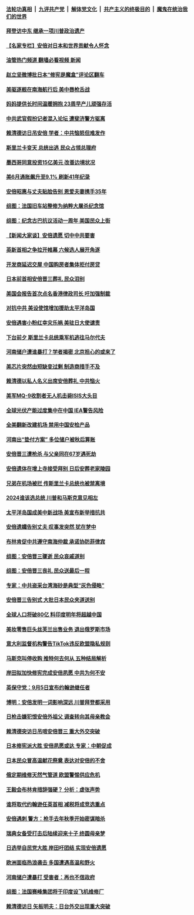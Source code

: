 ####  [法轮功真相](../../../../basic/blob/master/README.md?t=07141331) &nbsp;|&nbsp; [九评共产党](../../../../9ping.md/blob/master/README.md?t=07141331) &nbsp;|&nbsp; [解体党文化](../../../../jtdwh.md/blob/master/README.md?t=07141331)  &nbsp;|&nbsp; [共产主义的终极目的](../../../../gczydzjmd.md/blob/master/README.md?t=07141331) &nbsp;|&nbsp; [魔鬼在统治我们的世界](../../../../mgztzwmdsj.md/blob/master/README.md?t=07141331) 

#### [拜登访中东 继承一项川普政治遗产](../pages/nsc418/n13780326.md?t=07141331) 

#### [【名家专栏】安倍对日本和世界贡献令人怀念](../pages/nsc418/n13780071.md?t=07141331) 

#### [油管热门频道 翻墙必看视频 新闻](http://45.76.130.85:81/youtube.html?07141331)

#### [赵立坚微博批日本“修宪是魔盒”评论区翻车](../pages/nsc418/n13780183.md?t=07141331) 

#### [美驱逐舰在南海航行后 美中唇枪舌战](../pages/nsc418/n13780060.md?t=07141331) 

#### [妈妈提供长时间温暖拥抱 23周早产儿顽强存活](../pages/nsc418/n13779794.md?t=07141331) 

#### [中共武官假扮记者混入论坛 遭斐济警方驱离](../pages/nsc418/n13780171.md?t=07141331) 

#### [赖清德访日吊安倍 学者：中共恼怒但难发作](../pages/nsc418/n13780187.md?t=07141331) 

#### [斯里兰卡变天 总统出逃 民众占领总理府](../pages/nsc418/n13780176.md?t=07141331) 

#### [墨西哥同意投资15亿美元 改善边境状况](../pages/nsc418/n13779719.md?t=07141331) 

#### [美6月通胀飙升至9.1% 刷新41年纪录](../pages/nsc418/n13780070.md?t=07141331) 

#### [安倍昭惠与丈夫贴脸告别 恩爱夫妻携手35年](../pages/nsc418/n13780125.md?t=07141331) 

#### [组图：法国旧车站整修为纳粹大屠杀纪念馆](../pages/nsc418/n13779963.md?t=07141331) 

#### [组图：纪念古巴抗议活动一周年 美国民众上街](../pages/nsc418/n13779849.md?t=07141331) 

#### [【新闻大家谈】安倍遗愿 切中中共要害](../pages/nsc418/n13780075.md?t=07141331) 

#### [英新首相之争拉开帷幕 六候选人展开角逐](../pages/nsc418/n13779936.md?t=07141331) 

#### [开发商延迟交屋 中国购房者集体拒付房贷](../pages/nsc418/n13779800.md?t=07141331) 

#### [日本前首相安倍晋三葬礼 民众泪别](../pages/nsc418/n13779887.md?t=07141331) 

#### [美国会报告首次点名香港律政司长 吁加强制裁](../pages/nsc418/n13779884.md?t=07141331) 

#### [对抗中共 美设使馆增加援助太平洋岛国](../pages/nsc418/n13779696.md?t=07141331) 

#### [安倍遇害小粉红幸灾乐祸 美驻日大使谴责](../pages/nsc418/n13779681.md?t=07141331) 

#### [下台前夕 斯里兰卡总统乘军机逃往马尔代夫](../pages/nsc418/n13779600.md?t=07141331) 

#### [河南储户遭谁暴打？学者揭密 北京担心的或来了](../pages/nsc418/n13779407.md?t=07141331) 

#### [美芯片突然由短缺变过剩 制造商措手不及](../pages/nsc418/n13779348.md?t=07141331) 

#### [赖清德以私人名义出席安倍葬礼 中共恼火](../pages/nsc418/n13779158.md?t=07141331) 

#### [美军MQ-9收割者无人机击毙ISIS大头目](../pages/nsc418/n13779396.md?t=07141331) 

#### [全球光伏产能过度集中在中国 IEA警告风险](../pages/nsc418/n13779418.md?t=07141331) 

#### [全美翻新改建机场 禁用中国安检产品](../pages/nsc418/n13779356.md?t=07141331) 

#### [河南出“垫付方案” 多位储户被秋后算账](../pages/nsc418/n13779371.md?t=07141331) 

#### [安倍晋三遭枪杀 与父亲同在67岁遇死劫](../pages/nsc418/n13779346.md?t=07141331) 

#### [安倍遗体在增上寺接受拜别 日后安葬老家陵园](../pages/nsc418/n13779361.md?t=07141331) 

#### [兄弟在机场被拦 传斯里兰卡总统也被禁离境](../pages/nsc418/n13779333.md?t=07141331) 

#### [2024谁该选总统 川普和马斯克意见相左](../pages/nsc418/n13779336.md?t=07141331) 

#### [太平洋岛国成美中新战场 美宣布新举措抗共](../pages/nsc418/n13779327.md?t=07141331) 

#### [安倍遗孀告别丈夫 叹事发突然 犹在梦中](../pages/nsc418/n13779157.md?t=07141331) 

#### [布林肯促中共遵守南海仲裁 承诺协防菲律宾](../pages/nsc418/n13779175.md?t=07141331) 

#### [组图：安倍晋三骤逝 民众哀戚道别](../pages/nsc418/n13779072.md?t=07141331) 

#### [组图：安倍晋三丧礼 民众送最后一程](../pages/nsc418/n13779037.md?t=07141331) 

#### [专家：中共盗采台湾海砂是典型“灰色侵略”](../pages/nsc418/n13779069.md?t=07141331) 

#### [安倍晋三告别式 大批日本民众夹道送别](../pages/nsc418/n13779011.md?t=07141331) 

#### [全球人口将破80亿 料印度明年将超越中国](../pages/nsc418/n13778902.md?t=07141331) 

#### [美妆零售巨头丝芙兰出售业务 退出俄罗斯市场](../pages/nsc418/n13778768.md?t=07141331) 

#### [意大利监督机构警告TikTok违反欧盟隐私规则](../pages/nsc418/n13778732.md?t=07141331) 

#### [马斯克叫停收购 推特何去何从 五种结局解析](../pages/nsc418/n13778449.md?t=07141331) 

#### [岸田拟加快修宪完成安倍夙愿 中共为何不安](../pages/nsc418/n13778731.md?t=07141331) 

#### [英保守党：9月5日宣布约翰逊继任者](../pages/nsc418/n13778692.md?t=07141331) 

#### [博明：安倍发明一词影响深远 川普拜登都采用](../pages/nsc418/n13778667.md?t=07141331) 

#### [日枪击嫌犯恨安倍外祖父 调查转向其母亲教会](../pages/nsc418/n13778674.md?t=07141331) 

#### [赖清德突访日吊唁安倍晋三 重大外交突破](../pages/nsc418/n13778710.md?t=07141331) 

#### [日本修宪派大胜 安倍夙愿或达 专家：中朝促成](../pages/nsc418/n13778450.md?t=07141331) 

#### [日本民众冒高温献花祭奠 表达对安倍的不舍](../pages/nsc418/n13779337.md?t=07141331) 

#### [俄定期维修天然气管道 欧盟警惕供应危机](../pages/nsc418/n13778629.md?t=07141331) 

#### [王毅会布林肯措辞强硬？ 分析：虚张声势](../pages/nsc418/n13778462.md?t=07141331) 

#### [谁将取代约翰逊任英首相 减税将成竞选重点](../pages/nsc418/n13778655.md?t=07141331) 

#### [安倍遇刺 警方：枪手去年秋季开始密谋暗杀](../pages/nsc418/n13778646.md?t=07141331) 

#### [瑞典女备受打击后陆续迎来十子 终圆母亲梦](../pages/nsc418/n13778293.md?t=07141331) 

#### [日选举自民党大胜 岸田吁团结 实现安倍遗愿](../pages/nsc418/n13778479.md?t=07141331) 

#### [欧洲面临热浪袭击 多国遭遇高温和野火](../pages/nsc418/n13778548.md?t=07141331) 

#### [河南储户遭暴打 受害者：再也不信政府](../pages/nsc418/n13778457.md?t=07141331) 

#### [组图：法国赛峰集团将于印度设飞机维修厂](../pages/nsc418/n13778389.md?t=07141331) 

#### [赖清德访日 矢板明夫：日台外交出现重大突破](../pages/nsc418/n13778415.md?t=07141331) 

<img src='http://gfw-breaker.win/goodnews/indexes/nsc418.md' width='0px' height='0px'/>
